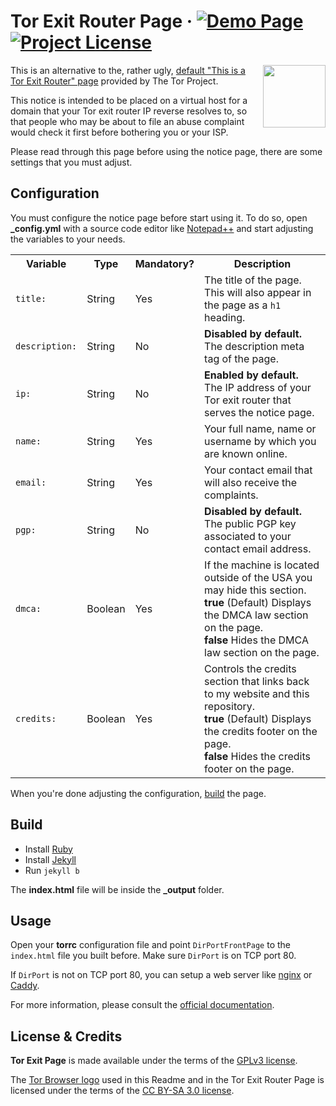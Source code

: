 # Tor Exit Router Page &middot; [![Demo Page](https://img.shields.io/website?down_color=%23d10028&down_message=Offline&label=Demo&style=flat&up_color=%238a2be2&up_message=Online&url=https%3A%2F%2Fstrappazzon.xyz/tor-exit-page/demo)](https://strappazzon.xyz/tor-exit-page/demo) [![Project License](https://img.shields.io/github/license/Strappazzon/tor-exit-page?color=%2300d4bc&label=License&logo=Apache&logoColor=%23fff&style=flat)](https://github.com/Strappazzon/tor-exit-page/blob/master/LICENSE.txt)

<img src="https://upload.wikimedia.org/wikipedia/commons/thumb/c/ce/Antu_tor-browser.svg/512px-Antu_tor-browser.svg.png" align="right" height="100px" width="100px">

This is an alternative to the, rather ugly, [default "This is a Tor Exit Router" page](https://gitweb.torproject.org/tor.git/plain/contrib/operator-tools/tor-exit-notice.html) provided by The Tor Project.

This notice is intended to be placed on a virtual host for a domain that your Tor exit router IP reverse resolves to, so that people who may be about to file an abuse complaint would check it first before bothering you or your ISP.

Please read through this page before using the notice page, there are some settings that you must adjust.

## Configuration

You must configure the notice page before start using it. To do so, open **_config.yml** with a source code editor like [Notepad++](https://notepad-plus-plus.org) and start adjusting the variables to your needs.

<table>
  <tr>
    <th>Variable</th>
    <th>Type</th>
    <th>Mandatory?</th>
    <th>Description</th>
  </tr>
  <tr>
    <td><code>title:</code></td>
    <td>String</td>
    <td>Yes</td>
    <td>
      The title of the page.
      <br>
      This will also appear in the page as a <code>h1</code> heading.
    </td>
  </tr>
  <tr>
    <td><code>description:</code></td>
    <td>String</td>
    <td>No</td>
    <td>
      <b>Disabled by default.</b>
      <br>
      The description meta tag of the page.
    </td>
  </tr>
  <tr>
    <td><code>ip:</code></td>
    <td>String</td>
    <td>No</td>
    <td>
      <b>Enabled by default.</b>
      <br>
      The IP address of your Tor exit router that serves the notice page.
    </td>
  </tr>
  <tr>
    <td><code>name:</code></td>
    <td>String</td>
    <td>Yes</td>
    <td>Your full name, name or username by which you are known online.</td>
  </tr>
  <tr>
    <td><code>email:</code></td>
    <td>String</td>
    <td>Yes</td>
    <td>Your contact email that will also receive the complaints.</td>
  </tr>
  <tr>
    <td><code>pgp:</code></td>
    <td>String</td>
    <td>No</td>
    <td>
      <b>Disabled by default.</b>
      <br>
      The public PGP key associated to your contact email address.
    </td>
  </tr>
  <tr>
    <td><code>dmca:</code></td>
    <td>Boolean</td>
    <td>Yes</td>
    <td>
      If the machine is located outside of the USA you may hide this section.
      <br>
      <b>true</b> (Default) Displays the DMCA law section on the page.
      <br>
      <b>false</b> Hides the DMCA law section on the page.
    </td>
  </tr>
  <tr>
    <td><code>credits:</code></td>
    <td>Boolean</td>
    <td>Yes</td>
    <td>
      Controls the credits section that links back to my website and this repository.
      <br>
      <b>true</b> (Default) Displays the credits footer on the page.
      <br>
      <b>false</b> Hides the credits footer on the page.
    </td>
  </tr>
</table>

When you're done adjusting the configuration, [build](#Build) the page.

## Build

- Install [Ruby](https://www.ruby-lang.org)
- Install [Jekyll](https://jekyllrb.com/docs/installation/#guides)
- Run `jekyll b`

The **index.html** file will be inside the **_output** folder.

## Usage

Open your **torrc** configuration file and point `DirPortFrontPage` to the `index.html` file you built before. Make sure `DirPort` is on TCP port 80.

If `DirPort` is not on TCP port 80, you can setup a web server like [nginx](https://nginx.org) or [Caddy](https://caddyserver.com).

For more information, please consult the [official documentation](https://community.torproject.org/relay/setup/exit/).

## License & Credits

**Tor Exit Page** is made available under the terms of the [GPLv3 license](https://github.com/Strappazzon/tor-exit-page/blob/master/LICENSE.txt).

The [Tor Browser logo](https://commons.wikimedia.org/wiki/File:Antu_tor-browser.svg) used in this Readme and in the Tor Exit Router Page is licensed under the terms of the [CC BY-SA 3.0 license](https://creativecommons.org/licenses/by-sa/3.0/deed.en).
